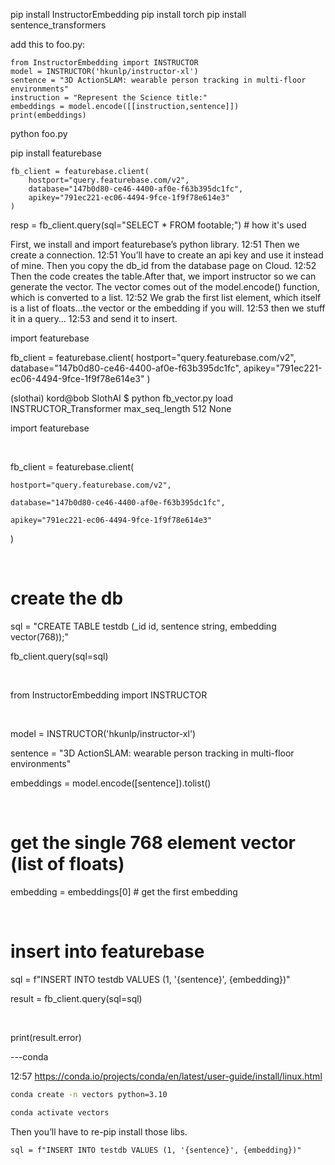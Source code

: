 pip install InstructorEmbedding
pip install torch
pip install sentence_transformers


add this to foo.py:

```
from InstructorEmbedding import INSTRUCTOR
model = INSTRUCTOR('hkunlp/instructor-xl')
sentence = "3D ActionSLAM: wearable person tracking in multi-floor environments"
instruction = "Represent the Science title:"
embeddings = model.encode([[instruction,sentence]])
print(embeddings)
```

python foo.py

pip install featurebase

```
fb_client = featurebase.client(
	hostport="query.featurebase.com/v2",
	database="147b0d80-ce46-4400-af0e-f63b395dc1fc",
	apikey="791ec221-ec06-4494-9fce-1f9f78e614e3"
)
```

resp = fb_client.query(sql="SELECT * FROM footable;") # how it's used


First, we install and import featurebase’s python library.
12:51
Then we create a connection.
12:51
You’ll have to create an api key and use it instead of mine. Then you copy the db_id from the database page on Cloud.
12:52
Then the code creates the table.After that, we import instructor so we can generate the vector. The vector comes out of the model.encode() function, which is converted to a list.
12:52
We grab the first list element, which itself is a list of floats…the vector or the embedding if you will.
12:53
then we stuff it in a query…
12:53
and send it to insert.


import featurebase

fb_client = featurebase.client(
	hostport="query.featurebase.com/v2",
	database="147b0d80-ce46-4400-af0e-f63b395dc1fc",
	apikey="791ec221-ec06-4494-9fce-1f9f78e614e3"
)

(slothai) kord@bob SlothAI $ python fb_vector.py
load INSTRUCTOR_Transformer
max_seq_length  512
None



import featurebase

​

fb_client = featurebase.client(

	hostport="query.featurebase.com/v2",

	database="147b0d80-ce46-4400-af0e-f63b395dc1fc",

	apikey="791ec221-ec06-4494-9fce-1f9f78e614e3"

)

​

# create the db

sql = "CREATE TABLE testdb (_id id, sentence string, embedding vector(768));"

fb_client.query(sql=sql)

​

from InstructorEmbedding import INSTRUCTOR

​

model = INSTRUCTOR('hkunlp/instructor-xl')

sentence = "3D ActionSLAM: wearable person tracking in multi-floor environments"

embeddings = model.encode([sentence]).tolist()

​

# get the single 768 element vector (list of floats)

embedding = embeddings[0] # get the first embedding

​

# insert into featurebase

sql = f"INSERT INTO testdb VALUES (1, '{sentence}', {embedding})"

result = fb_client.query(sql=sql)

​

print(result.error)


---conda

12:57
https://conda.io/projects/conda/en/latest/user-guide/install/linux.html

```sh
conda create -n vectors python=3.10

conda activate vectors
```
Then you’ll have to re-pip install those libs.

```
sql = f"INSERT INTO testdb VALUES (1, '{sentence}', {embedding})"
```
